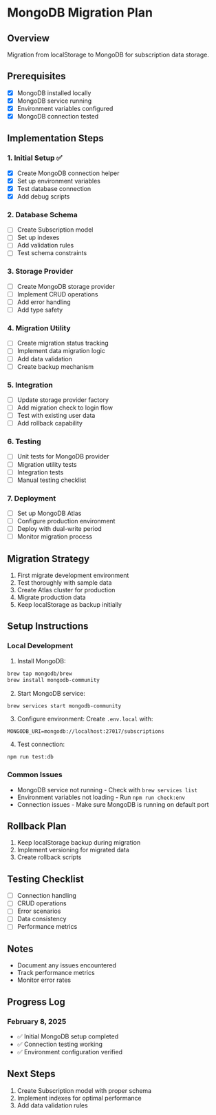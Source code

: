 # MongoDB Migration Plan

## Overview
Migration from localStorage to MongoDB for subscription data storage.

## Prerequisites
- [x] MongoDB installed locally
- [x] MongoDB service running
- [x] Environment variables configured
- [x] MongoDB connection tested

## Implementation Steps

### 1. Initial Setup ✅
- [x] Create MongoDB connection helper
- [x] Set up environment variables
- [x] Test database connection
- [x] Add debug scripts

### 2. Database Schema
- [ ] Create Subscription model
- [ ] Set up indexes
- [ ] Add validation rules
- [ ] Test schema constraints

### 3. Storage Provider
- [ ] Create MongoDB storage provider
- [ ] Implement CRUD operations
- [ ] Add error handling
- [ ] Add type safety

### 4. Migration Utility
- [ ] Create migration status tracking
- [ ] Implement data migration logic
- [ ] Add data validation
- [ ] Create backup mechanism

### 5. Integration
- [ ] Update storage provider factory
- [ ] Add migration check to login flow
- [ ] Test with existing user data
- [ ] Add rollback capability

### 6. Testing
- [ ] Unit tests for MongoDB provider
- [ ] Migration utility tests
- [ ] Integration tests
- [ ] Manual testing checklist

### 7. Deployment
- [ ] Set up MongoDB Atlas
- [ ] Configure production environment
- [ ] Deploy with dual-write period
- [ ] Monitor migration process

## Migration Strategy
1. First migrate development environment
2. Test thoroughly with sample data
3. Create Atlas cluster for production
4. Migrate production data
5. Keep localStorage as backup initially

## Setup Instructions

### Local Development
1. Install MongoDB:
```bash
brew tap mongodb/brew
brew install mongodb-community
```

2. Start MongoDB service:
```bash
brew services start mongodb-community
```

3. Configure environment:
Create `.env.local` with:
```env
MONGODB_URI=mongodb://localhost:27017/subscriptions
```

4. Test connection:
```bash
npm run test:db
```

### Common Issues
- MongoDB service not running - Check with `brew services list`
- Environment variables not loading - Run `npm run check:env`
- Connection issues - Make sure MongoDB is running on default port

## Rollback Plan
1. Keep localStorage backup during migration
2. Implement versioning for migrated data
3. Create rollback scripts

## Testing Checklist
- [ ] Connection handling
- [ ] CRUD operations
- [ ] Error scenarios
- [ ] Data consistency
- [ ] Performance metrics

## Notes
- Document any issues encountered
- Track performance metrics
- Monitor error rates

## Progress Log

### February 8, 2025
- ✅ Initial MongoDB setup completed
- ✅ Connection testing working
- ✅ Environment configuration verified

## Next Steps
1. Create Subscription model with proper schema
2. Implement indexes for optimal performance
3. Add data validation rules